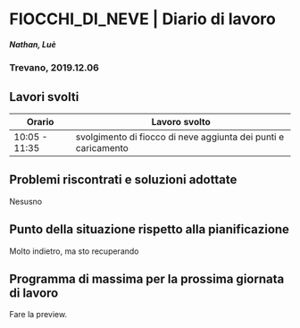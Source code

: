 

# FIOCCHI_DI_NEVE | Diario di lavoro
##### Nathan, Luè
### Trevano, 2019.12.06

## Lavori svolti


|Orario        |Lavoro svolto                 |
|--------------|------------------------------|
|10:05 - 11:35 |svolgimento di fiocco di neve aggiunta dei punti e caricamento|

##  Problemi riscontrati e soluzioni adottate
Nesusno
##  Punto della situazione rispetto alla pianificazione
Molto indietro, ma sto recuperando
## Programma di massima per la prossima giornata di lavoro
Fare la preview.